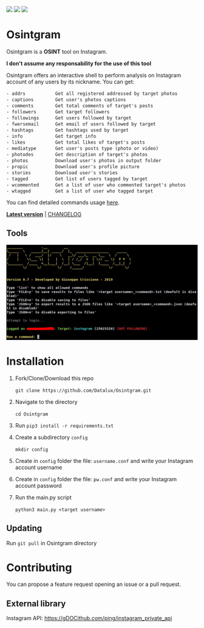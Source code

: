 [![](https://img.shields.io/badge/version-0.8-green)](https://github.com/Datalux/Osintgram/releases/tag/0.8)
[![](https://img.shields.io/badge/license-GPLv3-blue)](https://img.shields.io/badge/license-GPLv3-blue)
[![](https://img.shields.io/badge/language-Python3-red)](https://img.shields.io/badge/language-Python3-red)



# Osintgram
Osintgram is a **OSINT** tool on Instagram.

**I don't assume any responsability for the use of this tool**

Osintgram offers an interactive shell to perform analysis on Instagram account of any users by its nickname. You can get:
```
- addrs           Get all registered addressed by target photos
- captions        Get user's photos captions
- comments        Get total comments of target's posts
- followers       Get target followers
- followings      Get users followed by target
- fwersemail      Get email of users followed by target
- hashtags        Get hashtags used by target
- info            Get target info
- likes           Get total likes of target's posts
- mediatype       Get user's posts type (photo or video)
- photodes        Get description of target's photos
- photos          Download user's photos in output folder
- propic          Download user's profile picture
- stories         Download user's stories  
- tagged          Get list of users tagged by target
- wcommented      Get a list of user who commented target's photos
- wtagged         Get a list of user who tagged target
```
You can find detailed commands usage [here](doc/COMMANDS.md).

[**Latest version**](https://github.com/Datalux/Osintgram/releases/tag/0.8) | 
[CHANGELOG](doc/CHANGELOG.md)

## Tools
<p align="center">
<img align="center" src=".img/banner.png" width="700">
</p>


# Installation
1. Fork/Clone/Download this repo

    `git clone https://github.com/Datalux/Osintgram.git`


2. Navigate to the directory

    `cd Osintgram`

3. Run `pip3 install -r requirements.txt`


4. Create a subdirectory `config`

    `mkdir config`

5. Create in `config` folder the file: `username.conf` and write your Instagram account username

6. Create in `config` folder the file: `pw.conf` and write your Instagram account password

7. Run the main.py script 

    `python3 main.py <target username>`

## Updating

Run `git pull` in Osintgram directory

# Contributing
You can propose a feature request opening an issue or a pull request.

## External library
Instagram API: https://gDOCithub.com/ping/instagram_private_api
